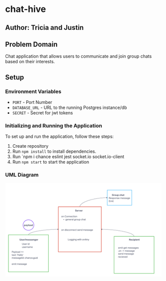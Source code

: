 # chat-hive

## Author: Tricia and Justin

## Problem Domain

Chat application that allows users to communicate and join group chats based on their interests.

## Setup

### Environment Variables

- `PORT` - Port Number
- `DATABASE_URL` - URL to the running Postgres instance/db
- `SECRET` - Secret for jwt tokens

### Initializing and Running the Application

To set up and run the application, follow these steps:

1. Create repository
2. Run `npm install` to install dependencies.
3. Run `npm i chance eslint jest socket.io socket.io-client
4. Run `npm start` to start the application

### UML Diagram

![Chat-Hive UML](./assets/lab14-UML.png)